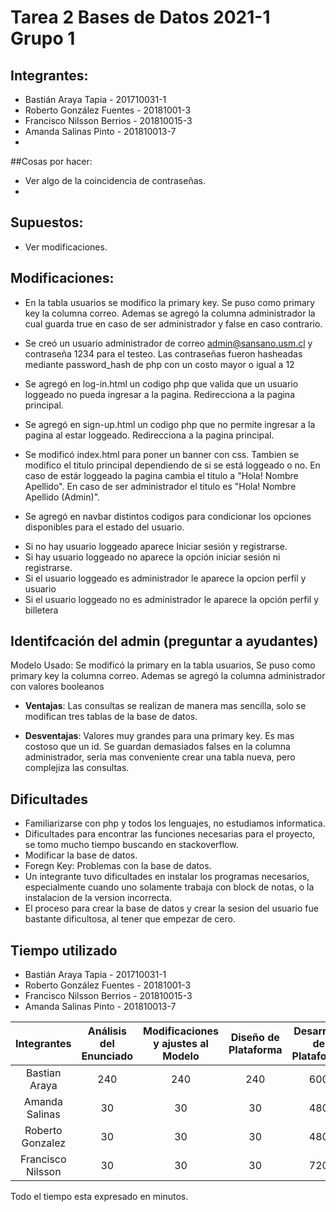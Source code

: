 # Tarea 2 Bases de Datos 2021-1 Grupo 1

## Integrantes:
* Bastián Araya Tapia - 201710031-1
* Roberto González Fuentes - 20181001-3
* Francisco Nilsson Berrios - 201810015-3
* Amanda Salinas Pinto - 201810013-7
* 
##Cosas por hacer:
* Ver algo de la coincidencia de contraseñas.
* 
 
## Supuestos:

* Ver modificaciones.

## Modificaciones:
* En la tabla usuarios se modifico la primary key. Se puso como primary key la columna correo. Ademas se agregó la columna administrador la cual guarda true en caso de ser administrador y false en caso contrario. 

* Se creó un usuario administrador de correo admin@sansano.usm.cl y contraseña 1234 para el testeo. 
Las contraseñas fueron hasheadas mediante password_hash de php con un costo mayor o igual a 12

* Se agregó en log-in.html un codigo php que valida que un usuario loggeado no pueda ingresar a la pagina. Redirecciona a la pagina principal.

* Se agregó en sign-up.html un codigo php que no permite ingresar a la pagina al estar loggeado. Redirecciona a la pagina principal.

* Se modificó index.html para poner un banner con css. Tambien se modifico el titulo principal dependiendo de si se está loggeado o no. En caso de estár loggeado la pagina cambia el titulo a "Hola! Nombre Apellido". En caso de ser administrador el titulo es "Hola! Nombre Apellido (Admin)". 

* Se agregó en navbar distintos codigos para condicionar los opciones disponibles para el estado del usuario.
- Si no hay usuario loggeado aparece Iniciar sesión y registrarse.
- Si hay usuario loggeado no aparece la opción iniciar sesión ni registrarse.
- Si el usuario loggeado es administrador le aparece la opcion perfil y usuario
- Si el usuario loggeado no es administrador le aparece la opción perfil y billetera

## Identifcación del admin (preguntar a ayudantes)
Modelo Usado:  Se modificó la primary en la tabla usuarios, Se puso como primary key la columna correo. Ademas se agregó la columna administrador con valores booleanos 

* __Ventajas__: Las consultas se realizan de manera mas sencilla, solo se modifican tres tablas de la base de datos. 

* __Desventajas__: Valores muy grandes para una primary key. Es mas costoso que un id. Se guardan demasiados falses en la columna administrador, seria mas conveniente crear una tabla nueva, pero complejiza las consultas. 

## Dificultades
*  Familiarizarse con php y todos los lenguajes, no estudiamos informatica.
*  Dificultades para encontrar las funciones necesarias para el proyecto, se tomo mucho tiempo buscando en stackoverflow.
*  Modificar la base de datos.
*  Foregn Key: Problemas con la base de datos.
*  Un integrante tuvo dificultades en instalar los programas necesarios, especialmente cuando uno solamente trabaja con block de notas, o la instalacion de la version incorrecta.
*  El proceso para crear la base de datos y crear la sesion del usuario fue bastante dificultosa, al tener que empezar de cero.

## Tiempo utilizado
* Bastián Araya Tapia - 201710031-1 
* Roberto González Fuentes - 20181001-3 
* Francisco Nilsson Berrios - 201810015-3 
* Amanda Salinas Pinto - 201810013-7 

| Integrantes       | Análisis del Enunciado  | Modificaciones y ajustes al Modelo  | Diseño de Plataforma | Desarrollo de Plataforma | Pruebas Finales|
| :---:             | :-:                     | :-:                                 | :-:                  | :-:                      | :-:            |
| Bastian Araya     |240                      | 240                                 |240                   |600                       |600             |
| Amanda Salinas    |30                       | 30                                  |30                    |480                       |  480           |
| Roberto Gonzalez  |30                       | 30                                  |30                    |480                       |  480           |
| Francisco Nilsson |30                       | 30                                  |30                    |720                       |720             |

Todo el tiempo esta expresado en minutos.
